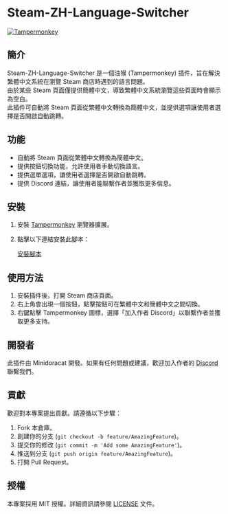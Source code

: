 # Steam-ZH-Language-Switcher

[![Tampermonkey](https://img.shields.io/badge/Tampermonkey-Script-orange.svg)](https://greasyfork.org/zh-TW/scripts/502316-steam-%E7%B9%81%E9%AB%94%E4%B8%AD%E6%96%87%E8%BD%89%E7%B0%A1%E9%AB%94%E4%B8%AD%E6%96%87)

## 簡介

Steam-ZH-Language-Switcher 是一個油猴 (Tampermonkey) 插件，旨在解決繁體中文系統在瀏覽 Steam 商店時遇到的語言問題。  
由於某些 Steam 頁面僅提供簡體中文，導致繁體中文系統瀏覽這些頁面時會顯示為空白。  
此插件可自動將 Steam 頁面從繁體中文轉換為簡體中文，並提供選項讓使用者選擇是否開啟自動跳轉。

## 功能

- 自動將 Steam 頁面從繁體中文轉換為簡體中文。
- 提供按鈕切換功能，允許使用者手動切換語言。
- 提供選單選項，讓使用者選擇是否開啟自動跳轉。
- 提供 Discord 連結，讓使用者能聯繫作者並獲取更多信息。

## 安裝

1. 安裝 [Tampermonkey](https://www.tampermonkey.net/) 瀏覽器擴展。
2. 點擊以下連結安裝此腳本：

   [安裝腳本](https://github.com/Minidoracat/Steam-ZH-Language-Switcher/raw/master/steam-zh-language-switcher.user.js)

## 使用方法

1. 安裝插件後，打開 Steam 商店頁面。
2. 右上角會出現一個按鈕，點擊按鈕可在繁體中文和簡體中文之間切換。
3. 右鍵點擊 Tampermonkey 圖標，選擇「加入作者 Discord」以聯繫作者並獲取更多支持。

## 開發者

此插件由 Minidoracat 開發。如果有任何問題或建議，歡迎加入作者的 [Discord](https://discord.gg/Gur2V67) 聯繫我們。

## 貢獻

歡迎對本專案提出貢獻。請遵循以下步驟：

1. Fork 本倉庫。
2. 創建你的分支 (`git checkout -b feature/AmazingFeature`)。
3. 提交你的修改 (`git commit -m 'Add some AmazingFeature'`)。
4. 推送到分支 (`git push origin feature/AmazingFeature`)。
5. 打開 Pull Request。

## 授權

本專案採用 MIT 授權。詳細資訊請參閱 [LICENSE](https://github.com/Minidoracat/Steam-ZH-Language-Switcher/blob/master/LICENSE) 文件。
